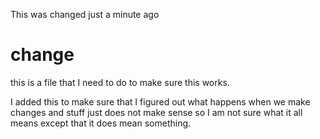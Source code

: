 This was changed just a minute ago

# change


this is a file that I need to do to make sure this works.

I added this to make sure that I figured out what happens when we make changes and stuff just does not make sense so I am not sure what it all means except that it does mean something.

